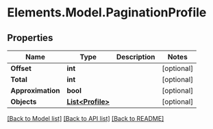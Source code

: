 # Elements.Model.PaginationProfile

## Properties

Name | Type | Description | Notes
------------ | ------------- | ------------- | -------------
**Offset** | **int** |  | [optional] 
**Total** | **int** |  | [optional] 
**Approximation** | **bool** |  | [optional] 
**Objects** | [**List&lt;Profile&gt;**](Profile.md) |  | [optional] 

[[Back to Model list]](../README.md#documentation-for-models) [[Back to API list]](../README.md#documentation-for-api-endpoints) [[Back to README]](../README.md)


